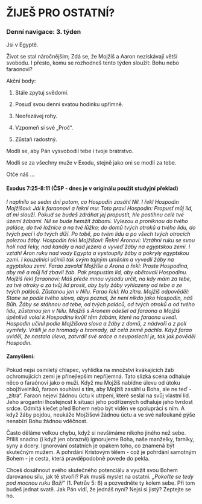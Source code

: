 # ŽIJEŠ PRO OSTATNÍ?

### Denní navigace: 3. týden

Jsi v Egyptě.

Život se stal náročnějším; Zdá se, že Mojžíš a Aaron nezískávají větší svobodu. I přesto, komu se rozhodneš tento týden sloužit: Bohu nebo faraonovi?

Akční body:
1. Stále zpytuj svědomí.

2. Posuď svou denní svatou hodinku upřímně.

3. Neořezávej rohy.

4. Vzpomeň si své „Proč“.


5. Zůstaň radostný.

Modli se, aby Pán vysvobodil tebe i tvoje bratrstvo.

Modli se za všechny muže v Exodu, stejně jako oni se modlí za tebe.

Otče náš …


#### Exodus 7:25-8:11 (ČSP - dnes je v originálu použit studyjní překlad)
*I naplnilo se sedm dní potom, co Hospodin zasáhl Nil. I řekl Hospodin Mojžíšovi: Jdi k faraonovi a řekni mu: Toto praví Hospodin: Propusť můj lid, ať mi slouží. Pokud se budeš zdráhat jej propustit, hle postihnu celé tvé území žábami. Nil se bude hemžit žábami. Vylezou a proniknou do tvého paláce, do tvé ložnice a na tvé lůžko; do domů tvých otroků a tvého lidu, do tvých pecí i do tvých díží. Po tobě, po tvém lidu a po všech tvých otrocích polezou žáby. Hospodin řekl Mojžíšovi: Řekni Áronovi: Vztáhni ruku se svou holí nad řeky, nad kanály a nad jezera a vyveď žáby na egyptskou zemi. I vztáhl Áron ruku nad vody Egypta a vystoupily žáby a pokryly egyptskou zemi. I kouzelníci učinili tak svým tajným uměním a vyvedli žáby na egyptskou zemi. Farao zavolal Mojžíše a Árona a řekl: Proste Hospodina, aby mě a můj lid zbavil žab. Pak propustím lid, aby obětovali Hospodinu. Mojžíš řekl faraonovi: Máš přede mnou výsadu určit, na kdy mám za tebe, za tvé otroky a za tvůj lid prosit, aby byly žáby vyhlazeny od tebe a ze tvých paláců. Zůstanou jen v Nilu. Farao řekl: Na zítra. Mojžíš odpověděl: Stane se podle tvého slova, abys poznal, že není nikdo jako Hospodin, náš Bůh. Žáby se stáhnou od tebe, od tvých paláců, od tvých otroků a od tvého lidu, zůstanou jen v Nilu. Mojžíš s Áronem odešel od faraona a Mojžíš úpěnlivě volal k Hospodinu kvůli těm žábám, které na faraona uvedl. Hospodin učinil podle Mojžíšova slova a žáby z domů, z nádvoří a z polí vymřely. Vršili je na hromady a hromady, až celá země páchla. Když farao uviděl, že nastala úleva, zatvrdil své srdce a neuposlechl je, tak jak pověděl Hospodin.*

#### Zamyšlení:
Pokud nejsi osmiletý chlapec, vyhlídka na množství kvákajících žab ochromujících zemi je přinejlepším nepříjemná. Tato slizká scéna odhaluje něco o faraónovi jako o muži. Když mu Mojžíš nabídne úlevu od útoku obojživelníků, faraon souhlasí s tím, aby Mojžíš zasáhl u Boha, ale ne teď - „zítra“. Faraon nejeví žádnou úctu k utrpení, které seslal na svůj vlastní lid. Jeho arogantní lhostejnost k situaci jeho podřízených odhaluje jeho tvrdost srdce. Odmítá klečet před Bohem nebo být viděn ve spolupráci s ním. A když žáby pojdou, neukáže Mojžíšovi žádnou úctu a ve své nafoukané pýše nenabízí Bohu žádnou vděčnost.

Často děláme velkou chybu, když si nevšímáme nikoho jiného než sebe. Příliš snadno (i když jen obrazně) ignorujeme Boha, naše manželky, farníky, syny a dcery. Ignorování ostatních je opakem toho, co znamená být skutečným mužem. A pohrdání Kristovým tělem - což je pohrdání samotným Bohem - je cesta, která pravděpodobně povede do pekla.

Chceš dosáhnout svého skutečného potenciálu a využít svou Bohem darovanou sílu, jak tě stvořil? Pak musíš myslet na ostatní. *„Pokořte se tedy pod mocnou ruku Boží“* (1. Petrův 5: 6) a pozvedněte ty kolem sebe. Při tom budeš jednat svatě. Jak Pán vidí, že jednáš nyní? Nejsi si jistý? Zeptejte se ho.
